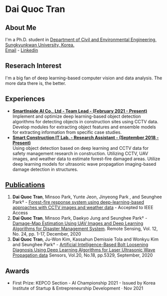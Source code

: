 # **Dai Quoc Tran**  
## **About Me**  
I'm a Ph.D. student in [Department of Civil and Environmental Engineering, Sungkyunkwan University, Korea.]([skku.edu](https://www.skku.edu/skku/index.do))   
[Email](daitran@skku.edu) - [Linkedin](https://www.linkedin.com/in/dai-quoc-tran-092579116/)  
## **Reserach Interest**  
I'm a big fan of deep learning-based computer vision and data analysis. The more data there is, the better.  
## **Experiences**  
- [**SmartInside AI Co., Ltd - Team Lead - (February 2021 - Present)**](https://smartinside.ai/)  
Implement and optimize deep learning-based object detection algorithms for
detecting objects in construction sites using CCTV data. Develop modules for
extracting object features and ensemble models for extracting information from
specific case studies.
- [**Smart Construction IT Lab. - Research Assistant - (September 2018 - Present)**](https://sites.google.com/view/skkuscit)  
Using object detection based on deep learning and CCTV data for safety
management research in construction. Utilizing CCTV, UAV images, and
weather data to estimate forest-fire damaged areas. Utilize deep learning
models for ultrasonic wave propagation imaging-based damage detection in
structures.
 
## [**Publications**](https://scholar.google.com/citations?user=nr1jqx4AAAAJ&hl=en)
1. **Dai Quoc Tran**, Minsoo Park, Yunte Jeon, Jinyeong Park , and Seunghee Park† - [Forest-fire response system using deep-learning-based approaches with CCTV images and weather data](https://ieeexplore.ieee.org/document/9801825/authors#authors) - Accepted to IEEE Access
2. **Dai Quoc Tran**, Minsoo Park, Daekyo Jung and Seunghee Park† - [Damage-Map Estimation Using UAV Images and Deep Learning Algorithms for Disaster Management System](https://doi.org/10.3390/rs12244169). Remote Sensing, Vol. 12, No. 24, pp. 1-17, December, 2020
3. **Dai Quoc Tran**, Ju-Won Kim, Kassahun Demissie Tola and Wonkyu Kim and Seunghee Park† - [Artificial Intelligence-Based Bolt Loosening Diagnosis Using Deep Learning Algorithms for Laser Ultrasonic Wave Propagation data](https://doi.org/10.3390/s20185329) Sensors, Vol.20, No.18, pp.5329, September, 2020

## **Awards**
- First Prize: KEPCO Section - AI Championship 2021 - Issued by Korea Institute of Startup & Entrepreneurship Development · Nov 2021
